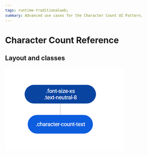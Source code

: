 ```yaml
---
tags: runtime-traditionalweb; 
summary: Advanced use cases for the Character Count UI Pattern.
---
```


# Character Count Reference

## Layout and classes

![](<images/charactercount-2-diag.png>)
